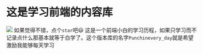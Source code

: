 # 这是学习前端的内容库
![](https://socialify.git.ci/NewCicada/Punchinevery_day/image?font=Inter&language=1&logo=%09https%3A%2F%2Favatars.githubusercontent.com%2Fu%2F51705726%3Fv%3D4&owner=1&pattern=Circuit%20Board&theme=Light)
如果觉得不错，点个`star`吧😃
这是一个前端小白的学习历程，如果只学习而不记录点什么那基本就等于白学了。这个版本库的名字`Punchinevery_day`就是希望激励我能够每天学习
